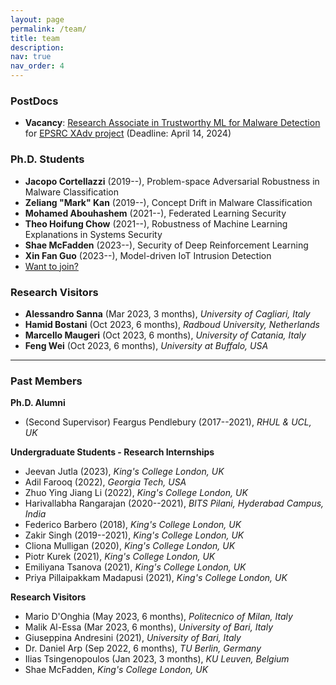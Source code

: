```yaml
---
layout: page
permalink: /team/
title: team
description: 
nav: true
nav_order: 4
---
```


### PostDocs

- **Vacancy**: [Research Associate in Trustworthy ML for Malware Detection](https://www.kcl.ac.uk/jobs/085019-research-associate-in-trustworthy-machine-learning-for-malware-detection) for [EPSRC XAdv project](../projects/xadv/) (Deadline: April 14, 2024)

### Ph.D. Students

- **Jacopo Cortellazzi** (2019--), Problem-space Adversarial Robustness in Malware Classification
- **Zeliang "Mark" Kan** (2019--), Concept Drift in Malware Classification
- **Mohamed Abouhashem** (2021--), Federated Learning Security
- **Theo Hoifung Chow** (2021--), Robustness of Machine Learning Explanations in Systems Security
- **Shae McFadden** (2023--), Security of Deep Reinforcement Learning
- **Xin Fan Guo** (2023--), Model-driven IoT Intrusion Detection
- [Want to join?](/opportunities/)


### Research Visitors

- **Alessandro Sanna** (Mar 2023, 3 months), _University of Cagliari, Italy_
- **Hamid Bostani** (Oct 2023, 6 months), _Radboud University, Netherlands_
- **Marcello Maugeri** (Oct 2023, 6 months), _University of Catania, Italy_
- **Feng Wei** (Oct 2023, 6 months), _University at Buffalo, USA_

---

### Past Members

**Ph.D. Alumni**


- (Second Supervisor) Feargus Pendlebury (2017--2021), _RHUL & UCL, UK_ 



**Undergraduate Students - Research Internships**

- Jeevan Jutla (2023), _King's College London, UK_
- Adil Farooq (2022), _Georgia Tech, USA_
- Zhuo Ying Jiang Li (2022), _King's College London, UK_
- Harivallabha Rangarajan (2020--2021), _BITS Pilani, Hyderabad Campus, India_
- Federico Barbero (2018), _King's College London, UK_
- Zakir Singh (2019--2021), _King's College London, UK_
- Cliona Mulligan (2020), _King's College London, UK_
- Piotr Kurek (2021), _King's College London, UK_
- Emiliyana Tsanova (2021), _King's College London, UK_
- Priya Pillaipakkam Madapusi (2021), _King's College London, UK_

**Research Visitors**

- Mario D'Onghia (May 2023, 6 months), _Politecnico of Milan, Italy_
- Malik Al-Essa (Mar 2023, 6 months), _University of Bari, Italy_
- Giuseppina Andresini (2021), _University of Bari, Italy_
- Dr. Daniel Arp (Sep 2022, 6 months), _TU Berlin, Germany_
- Ilias Tsingenopoulos (Jan 2023, 3 months), _KU Leuven, Belgium_
- Shae McFadden, _King's College London, UK_
